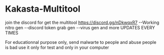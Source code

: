# Kakasta-Multitool
join the discord for get the multitool https://discord.gg/nDkwqxR7 
--Working nitro gen
--discord token grab gen
--virus gen
and more
UPDATES EVERY TIMES

For educationnal purpose only, send malwarte to people and abuse people is bad use it only for test and only in your computer
